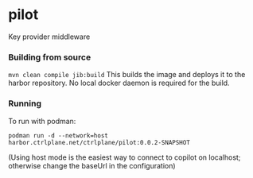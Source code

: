 # pilot
Key provider middleware

### Building from source
```mvn clean compile jib:build```
This builds the image and deploys it to the harbor repository.
No local docker daemon is required for the build.


### Running 
To run with podman: 

```podman run -d --network=host harbor.ctrlplane.net/ctrlplane/pilot:0.0.2-SNAPSHOT```

(Using host mode is the easiest way to connect to copilot on localhost; otherwise change the baseUrl in the configuration)